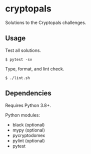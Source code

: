 # cryptopals
Solutions to the Cryptopals challenges.

## Usage
Test all solutions.
```
$ pytest -sv
```

Type, format, and lint check.
```
$ ./lint.sh
```

## Dependencies
Requires Python 3.8+.

Python modules:
- black (optional)
- mypy (optional)
- pycryptodomex
- pylint (optional)
- pytest
